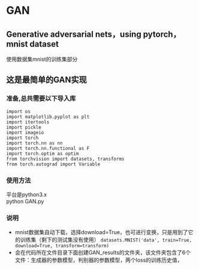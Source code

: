 # GAN
## Generative adversarial nets，using pytorch，mnist dataset  
使用数据集mnist的训练集部分  
## 这是最简单的GAN实现  
### 准备,总共需要以下导入库  
`import os`  
`import matplotlib.pyplot as plt`  
`import itertools`  
`import pickle`  
`import imageio`  
`import torch`  
`import torch.nn as nn`  
`import torch.nn.functional as F`  
`import torch.optim as optim`  
`from torchvision import datasets, transforms`  
`from torch.autograd import Variable`  
### 使用方法  
平台是python3.x  
python GAN.py
### 说明  
* mnist数据集自动下载，选择download=True，也可进行变换，只是用到了它的训练集（剩下的测试集没有使用）
`datasets.MNIST('data', train=True, download=True, transform=transform)`  
*   会在代码所在文件目录下面创建GAN_results的文件夹，该文件夹包含了6个文件：生成器的参数模型，判别器的参数模型，两个loss的训练历史值，
